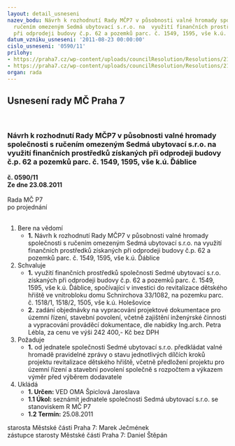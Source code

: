 ```yaml
---
layout: detail_usneseni
nazev_bodu: Návrh k rozhodnutí Rady MČP7 v působnosti valné hromady společnosti s
  ručením omezeným Sedmá ubytovací s.r.o. na  využití finančních prostředků získaných
  při odprodeji budovy č.p. 62 a pozemků parc. č. 1549, 1595, vše k.ú. Ďáblice
datum_vzniku_usneseni: '2011-08-23 00:00:00'
cislo_usneseni: '0590/11'
prilohy:
- https://praha7.cz/wp-content/uploads/councilResolution/Resolutions/21435/39-11-priloha_3.pdf
- https://praha7.cz/wp-content/uploads/councilResolution/Resolutions/21435/39-11-skmbt_60011081712041.pdf
organ: rada
---
```

<div id="ucUsn_pList" class="usn">
	<span><h2>Usnesení rady MČ Praha 7 </h2>
<br></span><div class="standBody">
<span><h3>Návrh k rozhodnutí Rady MČP7 v působnosti valné hromady společnosti s ručením omezeným Sedmá ubytovací s.r.o. na  využití finančních prostředků získaných při odprodeji budovy č.p. 62 a pozemků parc. č. 1549, 1595, vše k.ú. Ďáblice</h3></span><div class="center">
		<strong>č. 0590/11</strong><br>
	</div>
<div class="center">
		<strong>Ze dne 23.08.2011</strong><br><br>
	</div>Rada MČ P7<br> po projednání<br><br><ol>
<li>Bere na vědomí<ul><li>
<strong>1.</strong> Návrh k rozhodnutí Rady MČP7 v působnosti valné hromady společnosti s ručením omezeným Sedmá ubytovací s.r.o. na  využití finančních prostředků získaných při odprodeji budovy č.p. 62 a pozemků parc. č. 1549, 1595, vše k.ú. Ďáblice</li></ul>
</li>
<li>Schvaluje<ul>
<li>
<strong>1.</strong> využití finančních prostředků společnosti Sedmé ubytovací s.r.o. získaných při odprodeji budovy č.p. 62 a pozemků parc. č. 1549, 1595, vše k.ú. Ďáblice, spočívající v investici do revitalizace dětského hřiště ve vnitrobloku domu Schnirchova 33/1082, na pozemku parc. č. 1518/1, 1518/2, 1505, vše k.ú. Holešovice</li>
<li>
<strong>2.</strong> zadání  objednávky na vypracování projektové dokumentace  pro územní řízení, stavební povolení, včetně zajištění inženýrské činnosti a vypracování prováděcí dokumentace, dle nabídky Ing.arch. Petra Lébla, za cenu ve výši 242 400,- Kč bez DPH</li>
</ul>
</li>
<li>Požaduje<ul><li>
<strong>1.</strong> od jednatele společnosti Sedmé ubytovací s.r.o. předkládat valné hromadě  pravidelné zprávy o stavu jednotlivých dílčích kroků  projektu revitalizace dětského hřiště, včetně předložení projektu pro územní řízení a stavební povolení společně s rozpočtem a výkazem výměr před výběrem dodavatele</li></ul>
</li>
<li>Ukládá<ul>
<li>
<strong>1. Určen: </strong>VED OMA Špiclová Jaroslava</li>
<li>
<strong>1.1 Úkol: </strong>seznámit jednatele společnosti Sedmá ubytovací s.r.o. se stanoviskem R MČ P7</li>
<li>
<strong>1.2 Termín: </strong>25.08.2011</li>
</ul>
</li>
</ol>starosta Městské části Praha 7: Marek Ječmének<br>zástupce starosty Městské části Praha 7: Daniel Štěpán 
</div>
</div>